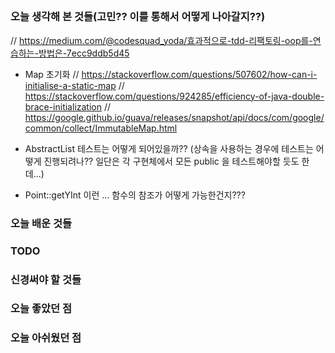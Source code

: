 ##


### 오늘 생각해 본 것들(고민?? 이를 통해서 어떻게 나아갈지??)

// https://medium.com/@codesquad_yoda/효과적으로-tdd-리팩토링-oop를-연습하는-방법은-7ecc9ddb5d45


- Map 초기화
// https://stackoverflow.com/questions/507602/how-can-i-initialise-a-static-map
// https://stackoverflow.com/questions/924285/efficiency-of-java-double-brace-initialization
// https://google.github.io/guava/releases/snapshot/api/docs/com/google/common/collect/ImmutableMap.html

- AbstractList 테스트는 어떻게 되어있을까?? (상속을 사용하는 경우에 테스트는 어떻게 진행되려나?? 일단은 각 구현체에서 모든 public 을 테스트해야할 듯도 한데...)

- Point::getYInt 이런 ... 함수의 참조가 어떻게 가능한건지???

### 오늘 배운 것들


### TODO


### 신경써야 할 것들




### 오늘 좋았던 점

### 오늘 아쉬웠던 점